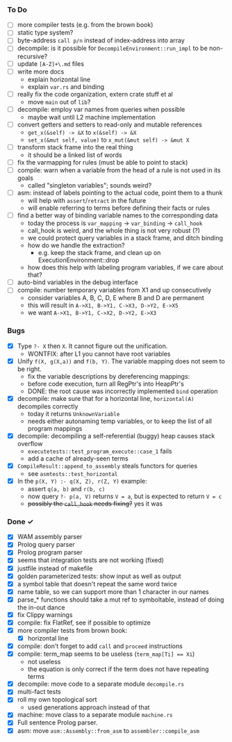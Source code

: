 ### To Do
- [ ] more compiler tests (e.g. from the brown book)
- [ ] static type system?
- [ ] byte-address `call p/n` instead of index-address into array
- [ ] decompile: is it possible for `DecompileEnvironment::run_impl` to be non-recursive?
- [ ] update `[A-Z]+\.md` files
- [ ] write more docs
    * explain horizontal line
    * explain `var.rs` and binding
- [ ] really fix the code organization, extern crate stuff et al
    * move `main` out of `lib`?
- [ ] decompile: employ var names from queries when possible
    * maybe wait until L2 machine implementation
- [ ] convert getters and setters to read-only and mutable references
    * `get_x(&self) -> &X` to `x(&self) -> &X` 
    * `set_x(&mut self, value)` to `x_mut(&mut self) -> &mut X`
- [ ] transform stack frame into the real thing
    * it should be a linked list of words
- [ ] fix the varmapping for rules (must be able to point to stack)
- [ ] compile: warn when a variable from the head of a rule is not used in its goals
    * called "singleton variables"; sounds weird?
- [ ] asm: instead of labels pointing to the actual code, point them to a thunk
    * will help with `assert`/`retract` in the future
    * will enable referring to terms before defining their facts or rules 
- [ ] find a better way of binding variable names to the corresponding data
    * today the process is `var_mapping` -> `var_binding` -> `call_hook`
    * call_hook is weird, and the whole thing is not very robust (?)
    * we could protect query variables in a stack frame, and ditch binding
    * how do we handle the extraction? 
        * e.g. keep the stack frame, and clean up on ExecutionEnvironment::drop
    * how does this help with labeling program variables, if we care about that?
- [ ] auto-bind variables in the debug interface
- [ ] compile: number temporary variables from X1 and up consecutively
    * consider variables A, B, C, D, E where B and D are permanent
    * this will result in `A->X1, B->Y1, C->X3, D->Y2, E->X5`
    * we want `A->X1, B->Y1, C->X2, D->Y2, E->X3`

### Bugs
- [x] Type `?- X` then `X`. It cannot figure out the unification. 
    * WONTFIX: after L1 you cannot have root variables
- [x] Unify `f(X, g(X,a))` and `f(b, Y)`. The variable mapping does not seem to be right.
    * fix the variable descriptions by dereferencing mappings:
    * before code execution, turn all RegPtr's into HeapPtr's
    * DONE: the root cause was incorrectly implemented `bind` operation
- [x] decompile: make sure that for a horizontal line, `horizontal(A)` decompiles correctly
    * today it returns `UnknownVariable`
    * needs either autonaming temp variables, or to keep the list of all program mappings
- [x] decompile: decompiling a self-referential (buggy) heap causes stack overflow
    * `executetests::test_program_execute::case_1` fails
    * add a cache of already-seen terms
- [x] `CompileResult::append_to_assembly` steals functors for queries
    * see `asmtests::test_horizontal`
- [x] In the `p(X, Y) :- q(X, Z), r(Z, Y)` example:
    * assert `q(a, b)` and `r(b, c)`
    * now query `?- p(a, V)` returns `V = a`, but is expected to return `V = c`
    * ~~possibly the `call_hook` needs fixing?~~ yes it was

### Done ✓
- [x] WAM assembly parser
- [x] Prolog query parser
- [x] Prolog program parser
- [x] seems that integration tests are not working (fixed)
- [x] justfile instead of makefile
- [x] golden parameterized tests: show input as well as output
- [x] a symbol table that doesn't repeat the same word twice
- [x] name table, so we can support more than 1 character in our names
- [x] parse_* functions should take a mut ref to symboltable, instead of doing the in-out dance
- [x] fix Clippy warnings
- [x] compile: fix FlatRef, see if possible to optimize
- [x] more compiler tests from brown book:
    * [x] horizontal line
- [x] compile: don't forget to add `call` and `proceed` instructions
- [x] compile: term_map seems to be useless (`term_map[Ti] == Xi`)
    * not useless
    * the equation is only correct if the term does not have repeating terms
- [x] decompile: move code to a separate module `decompile.rs`
- [x] multi-fact tests
- [x] roll my own topological sort 
    * used generations approach instead of that
- [x] machine: move class to a separate module `machine.rs`
- [x] Full sentence Prolog parser.
- [x] asm: move `asm::Assembly::from_asm` to `assembler::compile_asm`